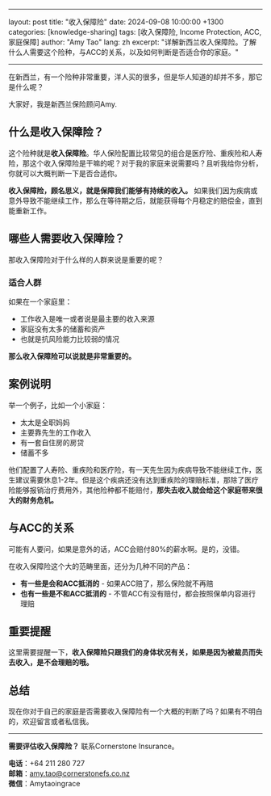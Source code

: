 
---
layout: post
title: "收入保障险"
date: 2024-09-08 10:00:00 +1300
categories: [knowledge-sharing]
tags: [收入保障险, Income Protection, ACC, 家庭保障]
author: "Amy Tao"
lang: zh
excerpt: "详解新西兰收入保障险。了解什么人需要这个险种，与ACC的关系，以及如何判断是否适合你的家庭。"

---

在新西兰，有一个险种非常重要，洋人买的很多，但是华人知道的却并不多，那它是什么呢？

大家好，我是新西兰保险顾问Amy.

## 什么是收入保障险？

这个险种就是**收入保障险**。华人保险配置比较常见的组合是医疗险、重疾险和人寿险，那这个收入保障险是干嘛的呢？对于我的家庭来说需要吗？且听我给你分析，你就可以大概判断一下是否合适你。

**收入保障险，顾名思义，就是保障我们能够有持续的收入。** 如果我们因为疾病或意外导致不能继续工作，那么在等待期之后，就能获得每个月稳定的赔偿金，直到能重新工作。

## 哪些人需要收入保障险？

那收入保障险对于什么样的人群来说是重要的呢？

### 适合人群

如果在一个家庭里：
- 工作收入是唯一或者说是最主要的收入来源
- 家庭没有太多的储蓄和资产
- 也就是抗风险能力比较弱的情况

**那么收入保障险可以说就是非常重要的。**

## 案例说明

举一个例子，比如一个小家庭：
- 太太是全职妈妈
- 主要靠先生的工作收入
- 有一套自住房的房贷
- 储蓄不多

他们配置了人寿险、重疾险和医疗险，有一天先生因为疾病导致不能继续工作，医生建议需要休息1-2年。但是这个疾病还没有达到重疾险的理赔标准，那除了医疗险能够报销治疗费用外，其他险种都不能赔付，**那失去收入就会给这个家庭带来很大的财务危机。**

## 与ACC的关系

可能有人要问，如果是意外的话，ACC会赔付80%的薪水啊。是的，没错。

在收入保障险这个大的范畴里面，还分为几种不同的产品：
- **有一些是会和ACC抵消的** - 如果ACC赔了，那么保险就不再赔
- **也有一些是不和ACC抵消的** - 不管ACC有没有赔付，都会按照保单内容进行理赔

## 重要提醒

这里需要提醒一下，**收入保障险只跟我们的身体状况有关，如果是因为被裁员而失去收入，是不会理赔的哦。**

## 总结

现在你对于自己的家庭是否需要收入保障险有一个大概的判断了吗？如果有不明白的，欢迎留言或者私信我。



---

**需要评估收入保障险？** 联系Cornerstone Insurance。

**电话**：+64 211 280 727  
**邮箱**：amy.tao@cornerstonefs.co.nz  
**微信**：Amytaoingrace
